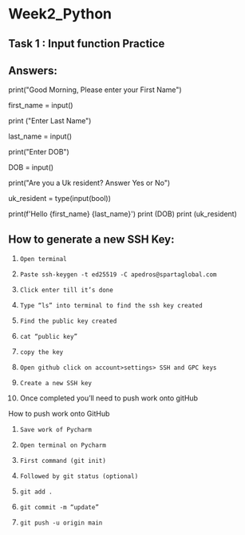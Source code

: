 # Week2_Python

## Task 1 : Input function Practice 


## Answers:

print("Good Morning, Please enter your First Name")

first_name = input()

print ("Enter Last Name")

last_name = input()

print("Enter DOB")

DOB = input()

print("Are you a Uk resident? Answer Yes or No")

uk_resident = type(input(bool))


print(f'Hello   {first_name}  {last_name}')
print (DOB)
print (uk_resident)


## How to generate a new SSH Key:
 
1.     Open terminal 
 
2.     Paste ssh-keygen -t ed25519 -C apedros@spartaglobal.com
 
3.     Click enter till it’s done 
 
4.     Type “ls” into terminal to find the ssh key created 
 
5.     Find the public key created 
 
6.     cat “public key” 
 
7.     copy the key 
 
8.     Open github click on account>settings> SSH and GPC keys 
 
9.     Create a new SSH key 

10.    Once completed you’ll need to push work onto gitHub
 
 
How to push work onto GitHub
 
 
1.     Save work of Pycharm 
2.     Open terminal on Pycharm
3.     First command (git init)
4.     Followed by git status (optional)
5.     git add . 
6.     git commit -m “update”
7.     git push -u origin main
